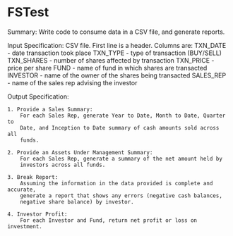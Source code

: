 # FSTest


Summary: Write code to consume data in a CSV file, and generate reports.


Input Specification: CSV file. First line is a header. Columns are:
    TXN_DATE - date transaction took place
    TXN_TYPE - type of transaction (BUY/SELL)
    TXN_SHARES - number of shares affected by transaction
    TXN_PRICE - price per share
    FUND - name of fund in which shares are transacted
    INVESTOR - name of the owner of the shares being transacted
    SALES_REP - name of the sales rep advising the investor

Output Specification:

    1. Provide a Sales Summary:
        For each Sales Rep, generate Year to Date, Month to Date, Quarter to
        Date, and Inception to Date summary of cash amounts sold across all
        funds.

    2. Provide an Assets Under Management Summary:
        For each Sales Rep, generate a summary of the net amount held by
        investors across all funds.

    3. Break Report:
        Assuming the information in the data provided is complete and accurate,
        generate a report that shows any errors (negative cash balances,
        negative share balance) by investor.

    4. Investor Profit:
        For each Investor and Fund, return net profit or loss on investment.
